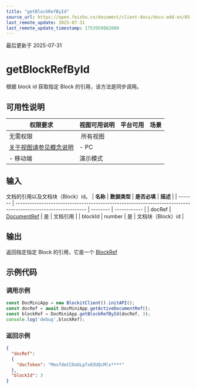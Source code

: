 ```yaml
---
title: "getBlockRefById"
source_url: https://open.feishu.cn/document/client-docs/docs-add-on/05-api-doc/basic-data-reference---base/getblockrefbyid
last_remote_update: 2025-07-31
last_remote_update_timestamp: 1753959882000
---
```

最后更新于 2025-07-31

# getBlockRefById
根据 block id 获取指定 Block 的引用，该方法是同步调用。

## 可用性说明

权限要求 | 视图可用说明 | 平台可用 | 场景
--- | --- | --- | ---
无需权限 | &nbsp;所有视图  
[关于视图请参见概念说明](https://open.feishu.cn/document/uAjLw4CM/uYjL24iN/docs-add-on/02-cloud-doc-block-noun-explanation) | - PC  
- 移动端 | 演示模式

## 输入

文档的引用以及文档块（Block）id。
| **名称**  | **数据类型**                                                                                                     | **是否必填** | **描述**       |
| ------- | ------------------------------------------------------------------------------------------------------------ | -------- | ------------ |
| docRef  | [DocumentRef](https://open.feishu.cn/document/uAjLw4CM/uYjL24iN/docs-add-on/05-api-doc/basic-data-reference---base/DocumentRef) | 是        | 文档引用         |
| blockId | number                                                                                                       | 是        | 文档块（Block）id |

## 输出

返回指定指定 Block 的引用，它是一个 [BlockRef](https://open.feishu.cn/document/uAjLw4CM/uYjL24iN/docs-add-on/05-api-doc/basic-data-reference---base/BlockRef)

## 示例代码

### 调用示例

```js
const DocMiniApp = new BlockitClient().initAPI();
const docRef = await DocMiniApp.getActiveDocumentRef();
const blockRef = DocMiniApp.getBlockRefById(docRef, 3);
console.log('debug',blockRef);
```

### 返回示例

```json
{
  "docRef":
  {
    "docToken": "MesfdeCCOoULp7x83UQcMlx****"
  },
  "blockId": 3
}
```

